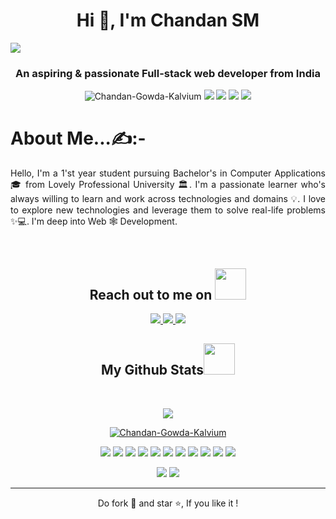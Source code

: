 <h1 align="center">Hi 👋, I'm Chandan SM</h1>
<img src="https://res.cloudinary.com/dmewxwr0i/image/upload/r_30/v1685115881/transformation_1_lq1evw.png">
<h3 align="center">An aspiring & passionate 
  Full-stack web developer from India</h3>
<p align="center">
  
 <img src="https://komarev.com/ghpvc/?username=Chandan-Gowda-Kalvium&label=Profile%20views&color=green&style=flat" alt="Chandan-Gowda-Kalvium" />
 <img src="https://badges.pufler.dev/visits/Chandan-Gowda-Kalvium/Chandan-Gowda-Kalvium"/> 
 <img src="https://badges.pufler.dev/years/Chandan-Gowda-Kalvium"/>
 <img src="https://badges.pufler.dev/repos/Chandan-Gowda-Kalvium"/>
 <img src="https://badges.pufler.dev/commits/monthly/Chandan-Gowda-Kalvium" />

</p>

<h1>About Me...✍️:-</h1>

<p align="justify">
Hello,
  I'm a 1'st year student pursuing Bachelor's in Computer Applications 🎓 from Lovely Professional University 🏛. I'm a passionate learner who's always willing to learn and work across technologies and domains 💡. I love to explore new technologies and leverage them to solve real-life problems ✨💻. I'm deep into Web 🕸️ Development.
 
</p>  

<br>

<h2 align="center">Reach out to me on <img src="https://media0.giphy.com/media/jqNPzdTTxQfOgOqpO4/source.gif" width="50"></h2>

<p align="center">
<!-- <img src="https://img.shields.io/badge/-ritik-purple?style=flat-square&logo=instagram&logoColor=white&link=https://www.instagram.com/pinkdogg307/"/> -->
<a href="mailto: chandan1012004@gmail.com">
 <img src="https://img.shields.io/badge/-Gmail-c14438?style=flat-square&logo=Gmail&logoColor=white&link=mailto:chandan1012004@gmail.com"/>
</a>
<a href="https://www.linkedin.com/in/chandan-sm-a7507a256">
 <img src="https://img.shields.io/badge/-LinkedIn-blue?style=flat-square&logo=Linkedin&logoColor=white&link=https://www.linkedin.com/in/chandan-sm-a7507a256"/>
</a>
 <a href="https://twitter.com/chandan48199097">
 <img src="https://img.shields.io/badge/-twitter-blue?style=flat-square&logo=twitter&logoColor=white&link=https://twitter.com/Chandan48199097"/>
</a>
</p>

<h2 align="center">
  My Github Stats<img src="https://media.giphy.com/media/VgCDAzcKvsR6OM0uWg/giphy.gif" width="50">
</h2>
 
<br>
<p align = "center">
 <img  src="https://github-readme-streak-stats.herokuapp.com/?user=Chandan-Gowda-Kalvium&show_icons=true&locale=en&layout=compact&theme=flat&line_height=0" />
</p> 
<p align="center" width="50%"> <a href="https://github.com/ryo-ma/github-profile-trophy"><img src="https://github-profile-trophy.vercel.app/?username=Chandan-Gowda-Kalvium&theme=flat&row=1" alt="Chandan-Gowda-Kalvium" /></a> </p>
<p align="center">
 <img src="https://img.shields.io/badge/C-00599C?style=flat-square&logo=c&logoColor=white"/>
<img src="https://img.shields.io/badge/-java-E34A86?style=flat-square&logo=java"/>
<img src="https://img.shields.io/badge/-C++-00599C?style=flat-square&logo=c"/>
<img src="https://img.shields.io/badge/-HTML5-E34F26?style=flat-square&logo=html5&logoColor=white"/>
<img src="https://img.shields.io/badge/-CSS3-1572B6?style=flat-square&logo=css3"/>
<img src="https://img.shields.io/badge/-JavaScript-black?style=flat-square&logo=javascript"/>
<img src="https://img.shields.io/badge/-Nodejs-black?style=flat-square&logo=Node.js"/>
<img src="https://img.shields.io/badge/-React-black?style=flat-square&logo=react"/>
<img src="https://img.shields.io/badge/-MongoDB-black?style=flat-square&logo=mongodb"/>
<img src="https://img.shields.io/badge/-Git-black?style=flat-square&logo=git"/>
<img src="https://img.shields.io/badge/-GitHub-black?style=flat-square&logo=github"/>
</p>

<p align = "center">
  <img  src = "https://github-readme-stats.vercel.app/api?username=Chandan-Gowda-Kalvium&show_icons=true&theme=flat&line_height=27">
  <img src = "https://github-readme-stats.vercel.app/api/top-langs/?username=Chandan-Gowda-Kalvium&hide=assembly,java,shaderlab,kotlin,hlsl&theme=flat">
</p>

<hr>
<p align="center">Do fork 🍴 and star ⭐, If you like it !</p>
